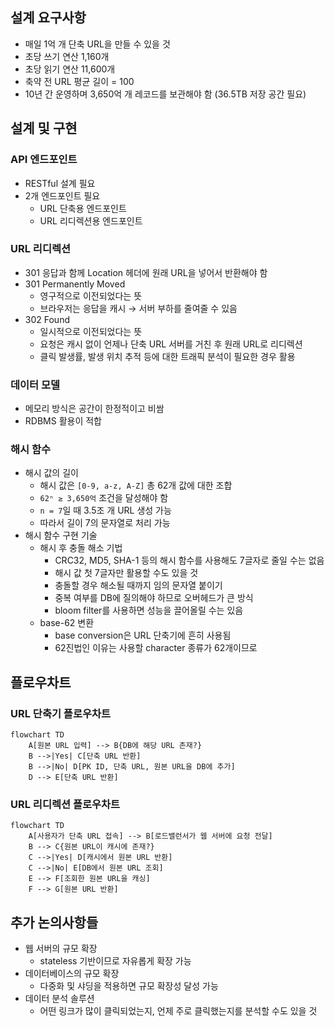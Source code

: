 ## 설계 요구사항

- 매일 1억 개 단축 URL을 만들 수 있을 것
- 초당 쓰기 연산 1,160개
- 초당 읽기 연산 11,600개
- 축약 전 URL 평균 길이 = 100
- 10년 간 운영하며 3,650억 개 레코드를 보관해야 함 (36.5TB 저장 공간 필요)

## 설계 및 구현

### API 엔드포인트

- RESTful 설계 필요
- 2개 엔드포인트 필요
  - URL 단축용 엔드포인트
  - URL 리디렉션용 엔드포인트

### URL 리디렉션

- 301 응답과 함께 Location 헤더에 원래 URL을 넣어서 반환해야 함
- 301 Permanently Moved
  - 영구적으로 이전되었다는 뜻
  - 브라우저는 응답을 캐시 → 서버 부하를 줄여줄 수 있음
- 302 Found
  - 일시적으로 이전되었다는 뜻
  - 요청은 캐시 없이 언제나 단축 URL 서버를 거친 후 원래 URL로 리디렉션
  - 클릭 발생률, 발생 위치 추적 등에 대한 트래픽 분석이 필요한 경우 활용

### 데이터 모델

- 메모리 방식은 공간이 한정적이고 비쌈
- RDBMS 활용이 적합

### 해시 함수

- 해시 값의 길이
  - 해시 값은 `[0-9, a-z, A-Z]` 총 62개 값에 대한 조합
  - `62ⁿ ≥ 3,650억` 조건을 달성해야 함
  - `n = 7`일 때 3.5조 개 URL 생성 가능
  - 따라서 길이 7의 문자열로 처리 가능
- 해시 함수 구현 기술
  - 해시 후 충돌 해소 기법
    - CRC32, MD5, SHA-1 등의 해시 함수를 사용해도 7글자로 줄일 수는 없음
    - 해시 값 첫 7글자만 활용할 수도 있을 것
    - 충돌할 경우 해소될 때까지 임의 문자열 붙이기
    - 중복 여부를 DB에 질의해야 하므로 오버헤드가 큰 방식
    - bloom filter를 사용하면 성능을 끌어올릴 수는 있음
  - base-62 변환
    - base conversion은 URL 단축기에 흔히 사용됨
    - 62진법인 이유는 사용할 character 종류가 62개이므로

## 플로우차트

### URL 단축기 플로우차트

```mermaid
flowchart TD
    A[원본 URL 입력] --> B{DB에 해당 URL 존재?}
    B -->|Yes| C[단축 URL 반환]
    B -->|No| D[PK ID, 단축 URL, 원본 URL을 DB에 추가]
    D --> E[단축 URL 반환]
```

### URL 리디렉션 플로우차트

```mermaid
flowchart TD
    A[사용자가 단축 URL 접속] --> B[로드밸런서가 웹 서버에 요청 전달]
    B --> C{원본 URL이 캐시에 존재?}
    C -->|Yes| D[캐시에서 원본 URL 반환]
    C -->|No| E[DB에서 원본 URL 조회]
    E --> F[조회한 원본 URL을 캐싱]
    F --> G[원본 URL 반환]
```

## 추가 논의사항들

- 웹 서버의 규모 확장
  - stateless 기반이므로 자유롭게 확장 가능
- 데이터베이스의 규모 확장
  - 다중화 및 샤딩을 적용하면 규모 확장성 달성 가능
- 데이터 분석 솔루션
  - 어떤 링크가 많이 클릭되었는지, 언제 주로 클릭했는지를 분석할 수도 있을 것
